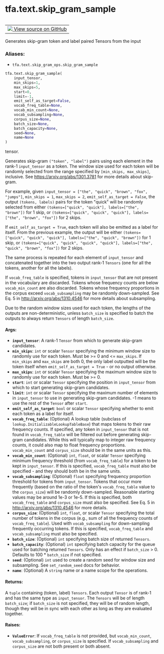<div itemscope itemtype="http://developers.google.com/ReferenceObject">
<meta itemprop="name" content="tfa.text.skip_gram_sample" />
<meta itemprop="path" content="Stable" />
</div>

# tfa.text.skip_gram_sample


<table class="tfo-notebook-buttons tfo-api" align="left">

<td>
  <a target="_blank" href="https://github.com/tensorflow/addons/tree/r0.5/tensorflow_addons/text/skip_gram_ops.py#L31-L203">
    <img src="https://www.tensorflow.org/images/GitHub-Mark-32px.png" />
    View source on GitHub
  </a>
</td></table>



Generates skip-gram token and label paired Tensors from the input

### Aliases:

* `tfa.text.skip_gram_ops.skip_gram_sample`


``` python
tfa.text.skip_gram_sample(
    input_tensor,
    min_skips=1,
    max_skips=5,
    start=0,
    limit=-1,
    emit_self_as_target=False,
    vocab_freq_table=None,
    vocab_min_count=None,
    vocab_subsampling=None,
    corpus_size=None,
    batch_size=None,
    batch_capacity=None,
    seed=None,
    name=None
)
```



<!-- Placeholder for "Used in" -->
tensor.

Generates skip-gram `("token", "label")` pairs using each element in the
rank-1 `input_tensor` as a token. The window size used for each token will
be randomly selected from the range specified by `[min_skips, max_skips]`,
inclusive. See https://arxiv.org/abs/1301.3781 for more details about
skip-gram.

For example, given `input_tensor = ["the", "quick", "brown", "fox",
"jumps"]`, `min_skips = 1`, `max_skips = 2`, `emit_self_as_target = False`,
the output `(tokens, labels)` pairs for the token "quick" will be randomly
selected from either `(tokens=["quick", "quick"], labels=["the", "brown"])`
for 1 skip, or `(tokens=["quick", "quick", "quick"],
labels=["the", "brown", "fox"])` for 2 skips.

If `emit_self_as_target = True`, each token will also be emitted as a label
for itself. From the previous example, the output will be either
`(tokens=["quick", "quick", "quick"], labels=["the", "quick", "brown"])`
for 1 skip, or `(tokens=["quick", "quick", "quick", "quick"],
labels=["the", "quick", "brown", "fox"])` for 2 skips.

The same process is repeated for each element of `input_tensor` and
concatenated together into the two output rank-1 `Tensors` (one for all the
tokens, another for all the labels).

If `vocab_freq_table` is specified, tokens in `input_tensor` that are not
present in the vocabulary are discarded. Tokens whose frequency counts are
below `vocab_min_count` are also discarded. Tokens whose frequency
proportions in the corpus exceed `vocab_subsampling` may be randomly
down-sampled. See Eq. 5 in http://arxiv.org/abs/1310.4546 for more details
about subsampling.

Due to the random window sizes used for each token, the lengths of the
outputs are non-deterministic, unless `batch_size` is specified to batch
the outputs to always return `Tensors` of length `batch_size`.

#### Args:


* <b>`input_tensor`</b>: A rank-1 `Tensor` from which to generate skip-gram
  candidates.
* <b>`min_skips`</b>: `int` or scalar `Tensor` specifying the minimum window size to
  randomly use for each token. Must be >= 0 and <= `max_skips`. If
  `min_skips` and `max_skips` are both 0, the only label outputted will
  be the token itself when `emit_self_as_target = True` -
  or no output otherwise.
* <b>`max_skips`</b>: `int` or scalar `Tensor` specifying the maximum window size to
  randomly use for each token. Must be >= 0.
* <b>`start`</b>: `int` or scalar `Tensor` specifying the position in
  `input_tensor` from which to start generating skip-gram candidates.
* <b>`limit`</b>: `int` or scalar `Tensor` specifying the maximum number of
  elements in `input_tensor` to use in generating skip-gram candidates.
  -1 means to use the rest of the `Tensor` after `start`.
* <b>`emit_self_as_target`</b>: `bool` or scalar `Tensor` specifying whether to emit
  each token as a label for itself.
* <b>`vocab_freq_table`</b>: (Optional) A lookup table (subclass of
  `lookup.InitializableLookupTableBase`) that maps tokens to their raw
  frequency counts. If specified, any token in `input_tensor` that is not
  found in `vocab_freq_table` will be filtered out before generating
  skip-gram candidates. While this will typically map to integer raw
  frequency counts, it could also map to float frequency proportions.
  `vocab_min_count` and `corpus_size` should be in the same units
  as this.
* <b>`vocab_min_count`</b>: (Optional) `int`, `float`, or scalar `Tensor` specifying
  minimum frequency threshold (from `vocab_freq_table`) for a token to be
  kept in `input_tensor`. If this is specified, `vocab_freq_table` must
  also be specified - and they should both be in the same units.
* <b>`vocab_subsampling`</b>: (Optional) `float` specifying frequency proportion
  threshold for tokens from `input_tensor`. Tokens that occur more
  frequently (based on the ratio of the token's `vocab_freq_table` value
  to the `corpus_size`) will be randomly down-sampled. Reasonable
  starting values may be around 1e-3 or 1e-5. If this is specified, both
  `vocab_freq_table` and `corpus_size` must also be specified. See Eq. 5
  in http://arxiv.org/abs/1310.4546 for more details.
* <b>`corpus_size`</b>: (Optional) `int`, `float`, or scalar `Tensor` specifying the
  total number of tokens in the corpus (e.g., sum of all the frequency
  counts of `vocab_freq_table`). Used with `vocab_subsampling` for
  down-sampling frequently occurring tokens. If this is specified,
  `vocab_freq_table` and `vocab_subsampling` must also be specified.
* <b>`batch_size`</b>: (Optional) `int` specifying batch size of returned `Tensors`.
* <b>`batch_capacity`</b>: (Optional) `int` specifying batch capacity for the queue
  used for batching returned `Tensors`. Only has an effect if
  `batch_size` > 0. Defaults to 100 * `batch_size` if not specified.
* <b>`seed`</b>: (Optional) `int` used to create a random seed for window size and
  subsampling. See `set_random_seed` docs for behavior.
* <b>`name`</b>: (Optional) A `string` name or a name scope for the operations.


#### Returns:

A `tuple` containing (token, label) `Tensors`. Each output `Tensor` is of
rank-1 and has the same type as `input_tensor`. The `Tensors` will be of
length `batch_size`; if `batch_size` is not specified, they will be of
random length, though they will be in sync with each other as long as
they are evaluated together.



#### Raises:


* <b>`ValueError`</b>: If `vocab_freq_table` is not provided, but `vocab_min_count`,
  `vocab_subsampling`, or `corpus_size` is specified.
  If `vocab_subsampling` and `corpus_size` are not both present or
  both absent.